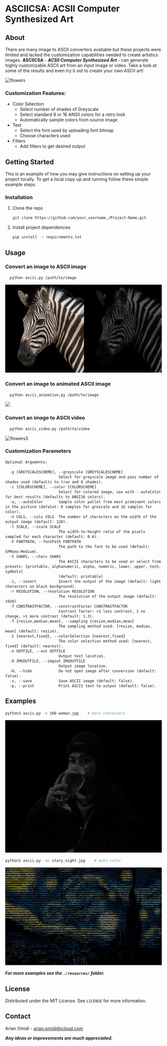 # ASCIICSA: ACSII Computer Synthesized Art

<!-- ABOUT THE PROJECT -->
## About

There are many image to ASCII converters avaliable but these projects were limited and lacked the customization capabilities needed to create artistics images. 
**ASCIICSA** - ***ACSII Computer Synthesized Art*** - can generate highly customizable ASCII art from an input image or video. Take a look at some of the results and even try it out to create your own ASCII art! 

<!-- [![ASCIICSA][product-screenshot]](https://example.com) -->
![flowers](https://user-images.githubusercontent.com/59782445/148183182-4881b9ec-5d11-4dda-bcff-e37b10c73e04.gif)

### Customization Features:
* Color Selection
  * Select number of shades of Greyscale
  * Select standard 8 or 16 ANSII colors for a retro look 
  * Automatically sample colors from source image
* Text
  * Select the font used by uploading font bitmap
  * Choose characters used 
* Filters
  * Add filters to get desired output

<!-- GETTING STARTED -->
## Getting Started

This is an example of how you may give instructions on setting up your project locally.
To get a local copy up and running follow these simple example steps.

### Installation

1. Clone the repo
   ```sh
   git clone https://github.com/your_username_/Project-Name.git
   ```
2. Install project dependencies
   ```sh
   pip install -r requirements.txt
   ```

<!-- USAGE EXAMPLES -->
## Usage

### Convert an image to ASCII image
```sh
  python ascii.py /path/to/image
```
<img src="resources/images/zebra_converted.png"/>
  
### Convert an image to animated ASCII image
```sh
  python ascii_animation.py /path/to/image
```
<img width=500 src="resources/videos/girl.gif"/>

### Convert an image to ASCII video
```sh
  python ascii_video.py /path/to/video
```
![flowers3](https://user-images.githubusercontent.com/59782445/148185944-9aa4ec1a-07e0-435f-b0c8-190f9028f5dc.gif)

### Customization Parameters
```
Optional Arguments:

  -g [GREYSCALESCHEME], --greyscale [GREYSCALESCHEME]
                        Select for greyscale image and pass number of shades used (defaults to true and 8 shades).
  -c [COLORSCHEME], --color [COLORSCHEME]
                        Select for colored image, use with --autoColor for best results (defaults to ANSI16 colors).
  -a, --autoColor       Sample color pallet from most prominent colors in the picture (defalut: 8 samples for grescale and 16 samples for color).
  -n COLS, --cols COLS  The number of characters on the width of the output image (default: 120).
  -l SCALE, --scale SCALE
                        The width-to-height ratio of the pixels sampled for each character (default: 0.6).
  -F FONTPATH, --fontPath FONTPATH
                        The path to the font to be used (default: SFMono-Medium).
  -t CHARS, --chars CHARS
                        The ASCII characters to be used or select from presets: [printable, alphanumeric, alpha, numeric, lower, upper, tech, symbols]
                        (default: printable)
  -i, --invert          Invert the output of the image (default: light characters on black background).
  -r RESOLUTION, --resolution RESOLUTION
                        The resolution of the output image (default: 1920)
  -f CONSTRASTFACTOR, --constrastFactor CONSTRASTFACTOR
                        Contrast factor: <1 less contrast, 1 no change, >1 more contrast (default: 1.3).
  -T {resize,median,mean}, --sampling {resize,median,mean}
                        The sampling method used: [resize, median, mean] (default: resize).
  -C {nearest,fixed}, --colorSelection {nearest,fixed}
                        The color selection method used: [nearest, fixed] (default: nearest).
  -o OUTFILE, --out OUTFILE
                        Output text location.
  -O IMGOUTFILE, --imgout IMGOUTFILE
                        Output image location.
  -H, --hide            Do not open image after conversion (default: false).
  -s, --save            Save ASCII image (default: false).
  -p, --print           Print ASCII text to output (default: false).
```

## Examples

```sh
python3 ascii.py -n 160 woman.jpg    # more characters
```
<img src="resources/images/sof.png"/>

```sh
python3 ascii.py -ac stary_night.jpg    # auto color
```
<img src="resources/images/stary_night.png"/>

***For more examples see the `./resources/` folder.***

<!-- LICENSE -->
## License

Distributed under the MIT License. See `LICENSE` for more information.


<!-- CONTACT -->
## Contact

Arian Omidi - arian.omidi@icloud.com

***Any ideas or improvements are much appreciated.***
